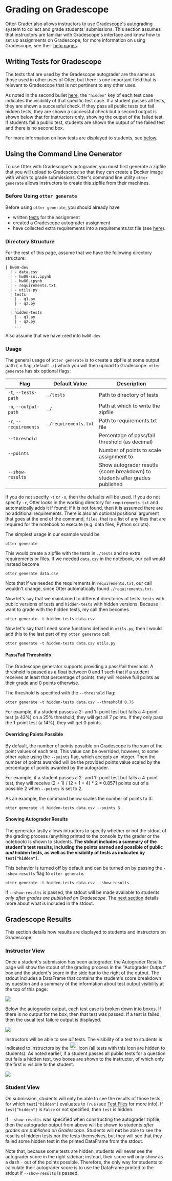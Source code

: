 # Grading on Gradescope

Otter-Grader also allows instructors to use Gradescope's autograding system to collect and grade students' submissions. This section assumes that instructors are familiar with Gradescope's interface and know how to set up assignments on Gradescope; for more information on using Gradescope, see their [help pages](https://www.gradescope.com/help#help-center-item-programming-assignments).

## Writing Tests for Gradescope

The tests that are used by the Gradescope autograder are the same as those used in other uses of Otter, but there is one important field that is relevant to Gradescope that is not pertinent to any other uses.

As noted in the second bullet [here](test_files.html#ok-format-caveats), the `"hidden"` key of each test case indicates the visibility of that specific test case. If a student passes all tests, they are shown a successful check. If they pass all public tests but fail hidden tests, they are shown a successful check but a second output is shown below that for instructors only, showing the output of the failed test. If students fail a public test, students are shown the output of the failed test and there is no second box.

For more information on how tests are displayed to students, see [below](#gradescope-results).

## Using the Command Line Generator

To use Otter with Gradescope's autograder, you must first generate a zipfile that you will upload to Gradescope so that they can create a Docker image with which to grade submissions. Otter's command line utility `otter generate` allows instructors to create this zipfile from their machines.

### Before Using `otter generate`

Before using `otter generate`, you should already have

* written [tests](test_files.md) for the assignment
* created a Gradescope autograder assignment
* have collected extra requirements into a requirements.txt file (see [here](grade.html#requirements)).

### Directory Structure

For the rest of this page, assume that we have the following directory structure:

```
| hw00-dev
  | - data.csv
  | - hw00-sol.ipynb
  | - hw00.ipynb
  | - requirements.txt
  | - utils.py
  | tests
    | - q1.py
    | - q2.py
    ...
  | hidden-tests
    | - q1.py
    | - q2.py
    ...
```

Also assume that we have `cd`ed into `hw00-dev`.

### Usage

The general usage of `otter generate` is to create a zipfile at some output path (`-o` flag, default `./`) which you will then upload to Gradescope. `otter generate` has six optional flags:

| Flag | Default Value | Description |
|-----|-----|-----|
| `-t`, `--tests-path` | `./tests` | Path to directory of tests |
| `-o`, `--output-path` | `./` | Path at which to write the zipfile |
| `-r`, `--requirements` | `./requirements.txt` | Path to requirements.txt file |
| `--threshold` |  | Percentage of pass/fail threshold (as decimal) |
| `--points` |  | Number of points to scale assignment to |
| `--show-results` |  | Show autograder resutls (score breakdown) to students after grades published |

If you do not specify `-t` or `-o`, then the defaults will be used. If you do not specify `-r`, Otter looks in the working directory for `requirements.txt` and automatically adds it if found; if it is not found, then it is assumed there are no additional requirements. There is also an optional positional argument that goes at the end of the command, `files`, that is a list of any files that are required for the notebook to execute (e.g. data files, Python scripts).

The simplest usage in our example would be

```
otter generate
```

This would create a zipfile with the tests in `./tests` and no extra requirements or files. If we needed `data.csv` in the notebook, our call would instead become

```
otter generate data.csv
```

Note that if we needed the requirements in `requirements.txt`, our call wouldn't change, since Otter automatically found `./requirements.txt`.

Now let's say that we maintained to different directories of tests: `tests` with public versions of tests and `hidden-tests` with hidden versions. Because I want to grade with the hidden tests, my call then becomes

```
otter generate -t hidden-tests data.csv
```

Now let's say that I need some functions defined in `utils.py`; then I would add this to the last part of my `otter generate` call:

```
otter generate -t hidden-tests data.csv utils.py
```

#### Pass/Fail Thresholds

The Gradescope generator supports providing a pass/fail threshold. A threshold is passed as a float between 0 and 1 such that if a student receives at least that percentage of points, they will receive full points as their grade and 0 points otherwise. 

The threshold is specified with the `--threshold` flag:

```
otter generate -t hidden-tests data.csv --threshold 0.75
```

For example, if a student passes a 2- and 1- point test but fails a 4-point test (a 43%) on a 25% threshold, they will get all 7 points. If they only pass the 1-point test (a 14%), they will get 0 points.

#### Overriding Points Possible

By default, the number of points possible on Gradescope is the sum of the point values of each test. This value can be overrided, however, to some other value using the `--points` flag, which accepts an integer. Then the number of points awarded will be the provided points value scaled by the percentage of points awarded by the autograder.

For example, if a student passes a 2- and 1- point test but fails a 4-point test, they will receive (2 + 1) / (2 + 1 + 4) * 2 = 0.8571 points out of a possible 2 when `--points` is set to 2.

As an example, the command below scales the number of points to 3:

```
otter generate -t hidden-tests data.csv --points 3
```

#### Showing Autograder Results

The generator lastly allows intructors to specify whether or not the stdout of the grading process (anything printed to the console by the grader or the notebook) is shown to students. **The stdout includes a summary of the student's test results, including the points earned and possible of public _and_ hidden tests, as well as the visibility of tests as indicated by `test["hidden"]`.** 

This behavior is turned off by default and can be turned on by passing the `--show-results` flag to `otter generate`.

```
otter generate -t hidden-tests data.csv --show-results
```

If `--show-results` is passed, the stdout will be made available to students _only after grades are published on Gradescope_. The [next section](#gradescope-results) details more about what is included in the stdout.

## Gradescope Results

This section details how results are displayed to students and instructors on Gradescope.

### Instructor View

Once a student's submission has been autograder, the Autograder Results page will show the stdout of the grading process in the "Autograder Output" box and the student's score in the side bar to the right of the output. The stdout includes a DataFrame that contains the student's score breakdown by question and a summary of the information about test output visibility at the top of this page:

![](images/gradescope_autograder_output.png)

Below the autograder output, each test case is broken down into boxes. If there is no output for the box, then that test was passed. If a test is failed, then the usual test failure output is displayed.

![](images/gradescope_instructor_test_breakdown.png)

Instructors will be able to see _all_ tests. The visibility of a test to students is indicated to instructors by the <img src="_images/gradescope_hidden_test_icon.png" width="24px"/> icon (all tests with this icon are hidden to students). As noted earlier, if a student passes all public tests for a question but fails a hidden test, two boxes are shown to the instructor, of which only the first is visibile to the student:

![](images/gradescope_failed_hidden_test.png)

### Student View

On submission, students will only be able to see the results of those tests for which `test["hidden"]` evaluates to `True` (see [Test Files](test_files.md) for more info). If `test["hidden"]` is `False` or not specified, then `test` is hidden.

If `--show-results` was specified when constructing the autograder zipfile, then the autograder output from above will be shown to students _after grades are published on Gradescope_. Students will **not** be able to see the results of hidden tests nor the tests themselves, but they will see that they failed some hidden test in the printed DataFrame from the stdout.

Note that, because some tests are hidden, students will never see the autograder score in the right sidebar; instead, their score will only show as a dash `-` out of the points possible. Therefore, the only way for students to calculate their autograder score is to use the DataFrame printed to the stdout if `--show-results` is passed.
